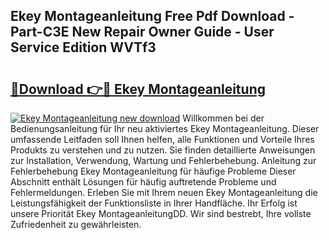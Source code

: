 ## Ekey Montageanleitung Free Pdf Download - Part-C3E New Repair Owner Guide - User Service Edition WVTf3

# <h2><a href="http://df8ahkr.blite.top/?on=Ekey+Montageanleitung">🔗Download 👉🔴 Ekey Montageanleitung</a></h2>

[![Ekey Montageanleitung new download](https://i.imgur.com/lujVjoI.png)](http://df8ahkr.blite.top/?on=Ekey+Montageanleitung)
Willkommen bei der Bedienungsanleitung für Ihr neu aktiviertes Ekey Montageanleitung. Dieser umfassende Leitfaden soll Ihnen helfen, alle Funktionen und Vorteile Ihres Produkts zu verstehen und zu nutzen. Sie finden detaillierte Anweisungen zur Installation, Verwendung, Wartung und Fehlerbehebung. Anleitung zur Fehlerbehebung Ekey Montageanleitung für häufige Probleme Dieser Abschnitt enthält Lösungen für häufig auftretende Probleme und Fehlermeldungen. Erleben Sie mit Ihrem neuen Ekey Montageanleitung die Leistungsfähigkeit der Funktionsliste in Ihrer Handfläche. Ihr Erfolg ist unsere Priorität Ekey MontageanleitungDD. Wir sind bestrebt, Ihre vollste Zufriedenheit zu gewährleisten.
